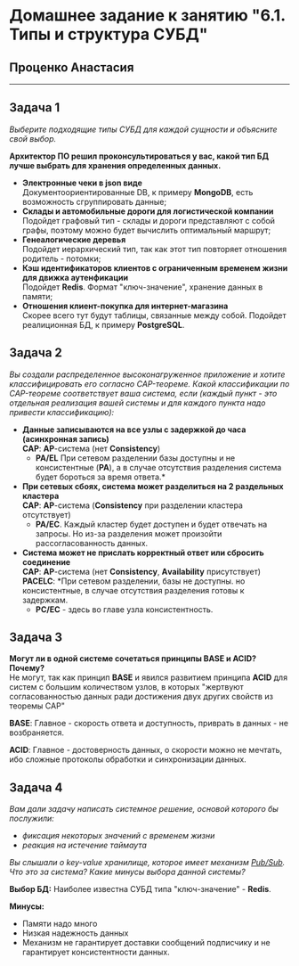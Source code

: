 # Домашнее задание к занятию "6.1. Типы и структура СУБД"

## Проценко Анастасия
---
## Задача 1

*Выберите подходящие типы СУБД для каждой сущности и объясните свой выбор.*

**Архитектор ПО решил проконсультироваться у вас, какой тип БД 
лучше выбрать для хранения определенных данных.**

* **Электронные чеки в json виде**  
Документоориентированные DB, к примеру **MongoDB**, есть возможность сгруппировать данные;
* **Склады и автомобильные дороги для логистической компании**  
Подойдет графовый тип - склады и дороги представляют с собой графы, поэтому можно будет вычислить оптимальный маршрут;
* **Генеалогические деревья**  
Подойдет иерархический тип, так как этот тип повторяет отношения родитель - потомки;
* **Кэш идентификаторов клиентов с ограниченным временем жизни для движка аутенфикации**  
Подойдет **Redis**. Формат "ключ-значение", хранение данных в памяти;
* **Отношения клиент-покупка для интернет-магазина**  
Скорее всего тут будут таблицы, связанные между собой. Подойдет реалиционная БД, к примеру **PostgreSQL**.

## Задача 2

*Вы создали распределенное высоконагруженное приложение и хотите классифицировать его согласно 
CAP-теореме. Какой классификации по CAP-теореме соответствует ваша система, если 
(каждый пункт - это отдельная реализация вашей системы и для каждого пункта надо привести классификацию):*

* **Данные записываются на все узлы с задержкой до часа (асинхронная запись)**  
    **CAP**: **AP**-система (нет **Consistency**)
    - **PA/EL** При сетевом разделении базы доступны и не консистентные (**PA**), а в случае отсутствия разделения система будет бороться за время ответа.*   
* **При сетевых сбоях, система может разделиться на 2 раздельных кластера**  
    **CAP**: **AP**-система (**Consistency** при разделении кластера отсутствует)
    - **PA/EC**. Каждый кластер будет доступен и будет отвечать на запросы. Но из-за разделения может произойти рассогласованность данных.
* **Система может не прислать корректный ответ или сбросить соединение**  
    **CAP**: **AP**-система (нет **Consistency**, **Аvailability** присутствует)
    **PACELC**: *При сетевом разделении, базы не доступны. но консистентные,  в  случае отсутствия разделения готовы к задержкам.
    -  **PC/EC** - здесь во главе узла консистентность.

## Задача 3

**Могут ли в одной системе сочетаться принципы BASE и ACID? Почему?**  
Не могут, так как принцип **BASE** и явился развитием принципа **ACID** для систем с большим количеством узлов, в которых "жертвуют согласованностью данных ради достижения двух других свойств из теоремы CAP"

**BASE**: Главное - скорость ответа и доступность, приврать в данных - не возбраняется.  

**ACID**: Главное - достоверность данных, о скорости можно не мечтать, ибо сложные протоколы обработки и синхронизации данных.  

## Задача 4

*Вам дали задачу написать системное решение, основой которого бы послужили:*

- *фиксация некоторых значений с временем жизни*
- *реакция на истечение таймаута*

*Вы слышали о key-value хранилище, которое имеет механизм [Pub/Sub](https://habr.com/ru/post/278237/). 
Что это за система? Какие минусы выбора данной системы?*

**Выбор БД:**
Наиболее известна СУБД типа "ключ-значение" - **Redis**.

**Минусы:**
* Памяти надо много
* Низкая надежность данных
* Механизм не гарантирует доставки сообщений подписчику и не гарантирует консистентности данных.
